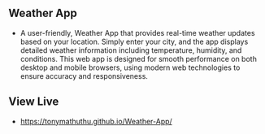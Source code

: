 ## Weather App

- A user-friendly, Weather App that provides real-time weather updates based on your location. Simply enter your city, and the app displays detailed weather information including temperature, humidity, and conditions. This web app is designed for smooth performance on both desktop and mobile browsers, using modern web technologies to ensure accuracy and responsiveness.


## View Live
- https://tonymathuthu.github.io/Weather-App/